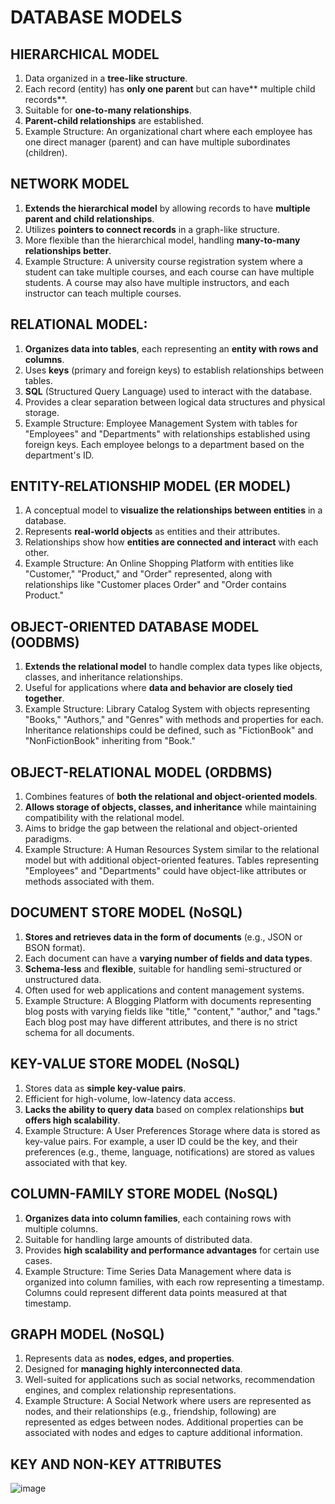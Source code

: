 # DATABASE MODELS

## HIERARCHICAL MODEL

1. Data organized in a **tree-like structure**.
2. Each record (entity) has **only one parent** but can have** multiple child records**.
3. Suitable for **one-to-many relationships**.
4. **Parent-child relationships** are established.
5. Example Structure: An organizational chart where each employee has one direct manager (parent) and can have multiple subordinates (children).

## NETWORK MODEL

1. **Extends the hierarchical model** by allowing records to have **multiple parent and child relationships**.
2. Utilizes **pointers to connect records** in a graph-like structure.
3. More flexible than the hierarchical model, handling **many-to-many relationships better**.
4. Example Structure: A university course registration system where a student can take multiple courses, and each course can have multiple students. A course may also have multiple instructors, and each instructor can teach multiple courses.

## RELATIONAL MODEL:

1. **Organizes data into tables**, each representing an **entity with rows and columns**.
2. Uses **keys** (primary and foreign keys) to establish relationships between tables.
3. **SQL** (Structured Query Language) used to interact with the database.
4. Provides a clear separation between logical data structures and physical storage.
5. Example Structure: Employee Management System with tables for "Employees" and "Departments" with relationships established using foreign keys. Each employee belongs to a department based on the department's ID.

## ENTITY-RELATIONSHIP MODEL (ER MODEL)

1. A conceptual model to **visualize the relationships between entities** in a database.
2. Represents **real-world objects** as entities and their attributes.
3. Relationships show how **entities are connected and interact** with each other.
4. Example Structure: An Online Shopping Platform with entities like "Customer," "Product," and "Order" represented, along with relationships like "Customer places Order" and "Order contains Product."

## OBJECT-ORIENTED DATABASE MODEL (OODBMS)

1. **Extends the relational model** to handle complex data types like objects, classes, and inheritance relationships.
2. Useful for applications where **data and behavior are closely tied together**.
3. Example Structure: Library Catalog System with objects representing "Books," "Authors," and "Genres" with methods and properties for each. Inheritance relationships could be defined, such as "FictionBook" and "NonFictionBook" inheriting from "Book."

## OBJECT-RELATIONAL MODEL (ORDBMS)

1. Combines features of **both the relational and object-oriented models**.
2. **Allows storage of objects, classes, and inheritance** while maintaining compatibility with the relational model.
3. Aims to bridge the gap between the relational and object-oriented paradigms.
4. Example Structure: A Human Resources System similar to the relational model but with additional object-oriented features. Tables representing "Employees" and "Departments" could have object-like attributes or methods associated with them.

## DOCUMENT STORE MODEL (NoSQL)

1. **Stores and retrieves data in the form of documents** (e.g., JSON or BSON format).
2. Each document can have a **varying number of fields and data types**.
3. **Schema-less** and **flexible**, suitable for handling semi-structured or unstructured data.
4. Often used for web applications and content management systems.
5. Example Structure: A Blogging Platform with documents representing blog posts with varying fields like "title," "content," "author," and "tags." Each blog post may have different attributes, and there is no strict schema for all documents.

## KEY-VALUE STORE MODEL (NoSQL)

1. Stores data as **simple key-value pairs**.
2. Efficient for high-volume, low-latency data access.
3. **Lacks the ability to query data** based on complex relationships **but offers high scalability**.
4. Example Structure: A User Preferences Storage where data is stored as key-value pairs. For example, a user ID could be the key, and their preferences (e.g., theme, language, notifications) are stored as values associated with that key.

## COLUMN-FAMILY STORE MODEL (NoSQL)

1. **Organizes data into column families**, each containing rows with multiple columns.
2. Suitable for handling large amounts of distributed data.
3. Provides **high scalability and performance advantages** for certain use cases.
4. Example Structure: Time Series Data Management where data is organized into column families, with each row representing a timestamp. Columns could represent different data points measured at that timestamp.

## GRAPH MODEL (NoSQL)

1. Represents data as **nodes, edges, and properties**.
2. Designed for **managing highly interconnected data**.
3. Well-suited for applications such as social networks, recommendation engines, and complex relationship representations.
4. Example Structure: A Social Network where users are represented as nodes, and their relationships (e.g., friendship, following) are represented as edges between nodes. Additional properties can be associated with nodes and edges to capture additional information.

## KEY AND NON-KEY ATTRIBUTES

![image](https://github.com/JashandeepSidhu712/DBMS/assets/117754690/3b5de98a-fb17-4bf8-85da-4c839c9ffd88)
